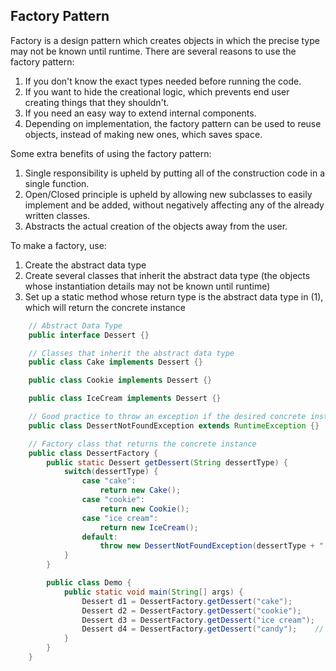 ## Factory Pattern
Factory is a design pattern which creates objects in which the precise type may not be known until runtime.
There are several reasons to use the factory pattern:
1. If you don't know the exact types needed before running the code.
2. If you want to hide the creational logic, which prevents end user creating things that they shouldn't.
3. If you need an easy way to extend internal components.
4. Depending on implementation, the factory pattern can be used to reuse objects, instead of making new ones, which saves space.

Some extra benefits of using the factory pattern:
1. Single responsibility is upheld by putting all of the construction code in a single function.
2. Open/Closed principle is upheld by allowing new subclasses to easily implement and be added, without negatively affecting any of the already written classes.
3. Abstracts the actual creation of the objects away from the user.

To make a factory, use:
1. Create the abstract data type
2. Create several classes that inherit the abstract data type (the objects whose instantiation details may not be known until runtime)
3. Set up a static method whose return type is the abstract data type in (1), which will return the concrete instance
```java
    // Abstract Data Type
    public interface Dessert {}

    // Classes that inherit the abstract data type
    public class Cake implements Dessert {}

    public class Cookie implements Dessert {}

    public class IceCream implements Dessert {}

    // Good practice to throw an exception if the desired concrete instance is not found
    public class DessertNotFoundException extends RuntimeException {}

    // Factory class that returns the concrete instance
    public class DessertFactory {
        public static Dessert getDessert(String dessertType) {
            switch(dessertType) {
                case "cake":
                    return new Cake();
                case "cookie":
                    return new Cookie();
                case "ice cream":
                    return new IceCream();
                default:
                    throw new DessertNotFoundException(dessertType + " not found!");
            }
        }

        public class Demo {
            public static void main(String[] args) {
                Dessert d1 = DessertFactory.getDessert("cake");
                Dessert d2 = DessertFactory.getDessert("cookie");
                Dessert d3 = DessertFactory.getDessert("ice cream");
                Dessert d4 = DessertFactory.getDessert("candy");    // Throws DessertNotFoundException
            }
        }
    }
```